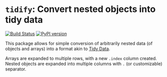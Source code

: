 # `tidify`: Convert nested objects into tidy data

[![Build Status](https://cloud.drone.io/api/badges/tangibleintelligence/tidify/status.svg)](https://cloud.drone.io/tangibleintelligence/tidify)
[![PyPI version](https://badge.fury.io/py/tidify.svg)](https://badge.fury.io/py/tidify)

This package allows for simple conversion of arbitrarily nested data (of objects and arrays) into a format akin to
[Tidy Data](https://vita.had.co.nz/papers/tidy-data.pdf).

Arrays are expanded to multiple rows, with a new `.index` column created. Nested objects are expanded into multiple
columns with `.` (or customizable) separator.